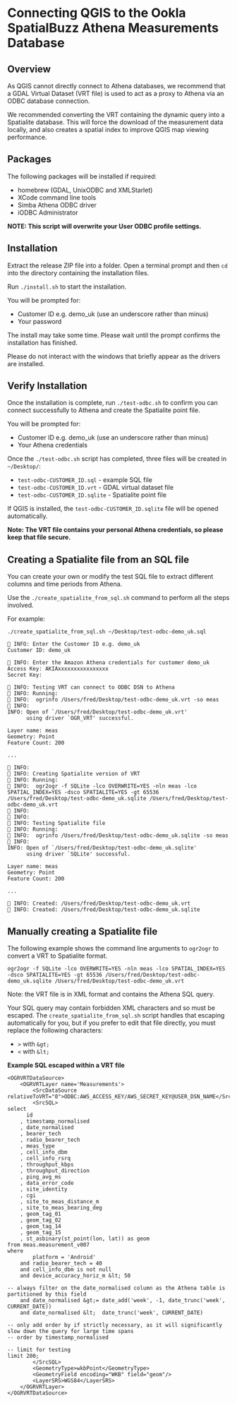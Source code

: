 # Connecting QGIS to the Ookla SpatialBuzz Athena Measurements Database

## Overview

As QGIS cannot directly connect to Athena databases, we recommend that a GDAL Virtual Dataset (VRT file) is used to act as a proxy to Athena via an ODBC database connection.

We recommended converting the VRT containing the dynamic query into a Spatialite database. This will force the download of the measurement data locally, and also creates a spatial index to improve QGIS map viewing performance.

## Packages

The following packages will be installed if required:
* homebrew (GDAL, UnixODBC and XMLStarlet)
* XCode command line tools
* Simba Athena ODBC driver
* iODBC Administrator

**NOTE: This script will overwrite your User ODBC profile settings.**

## Installation

Extract the release ZIP file into a folder. Open a terminal prompt and then `cd` into the directory containing the installation files. 

Run `./install.sh` to start the installation. 

You will be prompted for:
* Customer ID e.g. demo_uk (use an underscore rather than minus)
* Your password

The install may take some time. Please wait until the prompt confirms the installation has finished.

Please do not interact with the windows that briefly appear as the drivers are installed. 


## Verify Installation

Once the installation is complete, run `./test-odbc.sh` to confirm you can connect successfully to Athena and create the Spatialite point file.

You will be prompted for:
* Customer ID e.g. demo_uk (use an underscore rather than minus)
* Your Athena credentials

Once the `./test-odbc.sh` script has completed, three files will be created in `~/Desktop/`:
* `test-odbc-CUSTOMER_ID.sql` - example SQL file
* `test-odbc-CUSTOMER_ID.vrt` - GDAL virtual dataset file
* `test-odbc-CUSTOMER_ID.sqlite` - Spatialite point file

If QGIS is installed, the `test-odbc-CUSTOMER_ID.sqlite` file will be opened automatically.

**Note: The VRT file contains your personal Athena credentials, so please keep that file secure.**


## Creating a Spatialite file from an SQL file

You can create your own or modify the test SQL file to extract different columns and time periods from Athena.

Use the `./create_spatialite_from_sql.sh` command to perform all the steps involved.

For example:

```
./create_spatialite_from_sql.sh ~/Desktop/test-odbc-demo_uk.sql

💬 INFO: Enter the Customer ID e.g. demo_uk
Customer ID: demo_uk

💬 INFO: Enter the Amazon Athena credentials for customer demo_uk
Access Key: AKIAxxxxxxxxxxxxxxxx
Secret Key:

💬 INFO: Testing VRT can connect to ODBC DSN to Athena
💬 INFO: Running:
💬 INFO:  ogrinfo /Users/fred/Desktop/test-odbc-demo_uk.vrt -so meas
💬 INFO:
INFO: Open of `/Users/fred/Desktop/test-odbc-demo_uk.vrt'
      using driver `OGR_VRT' successful.

Layer name: meas
Geometry: Point
Feature Count: 200

...

💬 INFO:
💬 INFO: Creating Spatialite version of VRT
💬 INFO: Running:
💬 INFO:  ogr2ogr -f SQLite -lco OVERWRITE=YES -nln meas -lco SPATIAL_INDEX=YES -dsco SPATIALITE=YES -gt 65536 /Users/fred/Desktop/test-odbc-demo_uk.sqlite /Users/fred/Desktop/test-odbc-demo_uk.vrt
💬 INFO:
💬 INFO:
💬 INFO: Testing Spatialite file
💬 INFO: Running:
💬 INFO:  ogrinfo /Users/fred/Desktop/test-odbc-demo_uk.sqlite -so meas
💬 INFO:
INFO: Open of `/Users/fred/Desktop/test-odbc-demo_uk.sqlite'
      using driver `SQLite' successful.

Layer name: meas
Geometry: Point
Feature Count: 200

...

💬 INFO: Created: /Users/fred/Desktop/test-odbc-demo_uk.vrt
💬 INFO: Created: /Users/fred/Desktop/test-odbc-demo_uk.sqlite

```

## Manually creating a Spatialite file

The following example shows the command line arguments to `ogr2ogr` to convert a VRT to Spatialite format.  

`ogr2ogr -f SQLite -lco OVERWRITE=YES -nln meas -lco SPATIAL_INDEX=YES -dsco SPATIALITE=YES -gt 65536 /Users/fred/Desktop/test-odbc-demo_uk.sqlite /Users/fred/Desktop/test-odbc-demo_uk.vrt`

Note: the VRT file is in XML format and contains the Athena SQL query. 

Your SQL query may contain forbidden XML characters and so must be escaped. The `create_spatialite_from_sql.sh` script handles that escaping automatically for you, but if you prefer to edit that file directly, you must replace the following characters:

* `>` with `&gt;`
* `<` with `&lt;`

**Example SQL escaped within a VRT file**

```
<OGRVRTDataSource>
    <OGRVRTLayer name='Measurements'>
        <SrcDataSource relativeToVRT="0">ODBC:AWS_ACCESS_KEY/AWS_SECRET_KEY@USER_DSN_NAME</SrcDataSource>
        <SrcSQL>
select
      id
    , timestamp_normalised
    , date_normalised
    , bearer_tech
    , radio_bearer_tech
    , meas_type
    , cell_info_dbm
    , cell_info_rsrq
    , throughput_kbps
    , throughput_direction
    , ping_avg_ms
    , data_error_code
    , site_identity
    , cgi
    , site_to_meas_distance_m
    , site_to_meas_bearing_deg
    , geom_tag_01
    , geom_tag_02
    , geom_tag_14
    , geom_tag_15
    , st_asbinary(st_point(lon, lat)) as geom
from meas.measurement_v007
where
        platform = 'Android'
    and radio_bearer_tech = 40
    and cell_info_dbm is not null
    and device_accuracy_horiz_m &lt; 50

-- always filter on the date_normalised column as the Athena table is partitioned by this field
    and date_normalised &gt;= date_add('week', -1, date_trunc('week', CURRENT_DATE))
    and date_normalised &lt;  date_trunc('week', CURRENT_DATE)

-- only add order by if strictly necessary, as it will significantly slow down the query for large time spans
-- order by timestamp_normalised

-- limit for testing
limit 200;
        </SrcSQL>
        <GeometryType>wkbPoint</GeometryType>
        <GeometryField encoding="WKB" field="geom"/>
        <LayerSRS>WGS84</LayerSRS>
    </OGRVRTLayer>
</OGRVRTDataSource>
```
